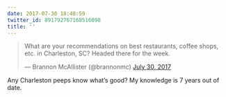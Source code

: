 ```yaml
---
date: 2017-07-30 18:48:59
twitter_id: 891792767168516098
title: ''
---
```


<blockquote class="twitter-tweet"><p lang="en" dir="ltr">What are your recommendations on best restaurants, coffee shops, etc. in Charleston, SC? Headed there for the week.</p>&mdash; Brannon McAllister (@brannonmc) <a href="https://twitter.com/brannonmc/status/891783495743352833?ref_src=twsrc%5Etfw">July 30, 2017</a></blockquote>
<script async src="https://platform.twitter.com/widgets.js" charset="utf-8"></script>

Any Charleston peeps know what’s good? My knowledge is 7 years out of date.
